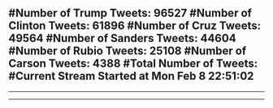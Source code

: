 #Number of Trump Tweets: 96527
#Number of Clinton Tweets: 61896
#Number of Cruz Tweets: 49564
#Number of Sanders Tweets: 44604
#Number of Rubio Tweets: 25108
#Number of Carson Tweets: 4388
#Total Number of Tweets:  
#Current Stream Started at Mon Feb  8 22:51:02
---
---
---

